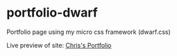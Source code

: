 # portfolio-dwarf
Portfolio page using my micro css framework (dwarf.css)

Live preview of site: [Chris's Portfolio](https://christopheredrian.github.io/portfolio-dwarf/)

